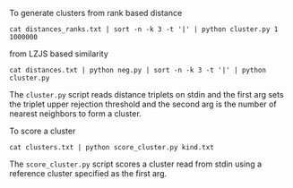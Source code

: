 To generate clusters from rank based distance
```
cat distances_ranks.txt | sort -n -k 3 -t '|' | python cluster.py 1 1000000
```
from LZJS based similarity
```
cat distances.txt | python neg.py | sort -n -k 3 -t '|' | python cluster.py
```

The `cluster.py` script reads distance triplets on stdin and the first arg sets the triplet upper rejection threshold and the second arg is the number of nearest neighbors to form a cluster.

To score a cluster
```
cat clusters.txt | python score_cluster.py kind.txt
```

The `score_cluster.py` script scores a cluster read from stdin using a reference cluster specified as the first arg.
